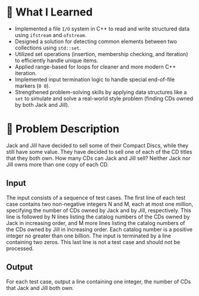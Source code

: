 # 🧠 What I Learned
- Implemented a file `I/O` system in C++ to read and write structured data using `ifstream` and `ofstream`.
- Designed a solution for detecting common elements between two collections using `std::set`.
- Utilized set operations (insertion, membership checking, and iteration) to efficiently handle unique items.
- Applied range-based for loops for cleaner and more modern C++ iteration.
- Implemented input termination logic to handle special end-of-file markers (`0 0`).
- Strengthened problem-solving skills by applying data structures like a `set` to simulate and solve a real-world style problem (finding CDs owned by both Jack and Jill).

# 🎯 Problem Description
Jack and Jill have decided to sell some of their Compact Discs, while they still have some value. They have decided to sell one of each of the CD titles that they both own. How many CDs can Jack and Jill sell?
Neither Jack nor Jill owns more than one copy of each CD.
## Input
The input consists of a sequence of
test cases. The first line of each
test case contains two non-negative
integers N and M, each at most
one million, specifying the number
of CDs owned by Jack and by Jill, respectively. This line is followed by N lines listing the catalog numbers of the CDs owned by Jack in increasing order, and M more lines listing the catalog numbers of the CDs owned by Jill in increasing order. Each catalog number is a positive integer no greater than one billion. The input is terminated by a line containing two zeros. This last line is not a test case and should not be processed.
## Output
For each test case, output a line containing one integer, the number of CDs that Jack and Jill both own.
